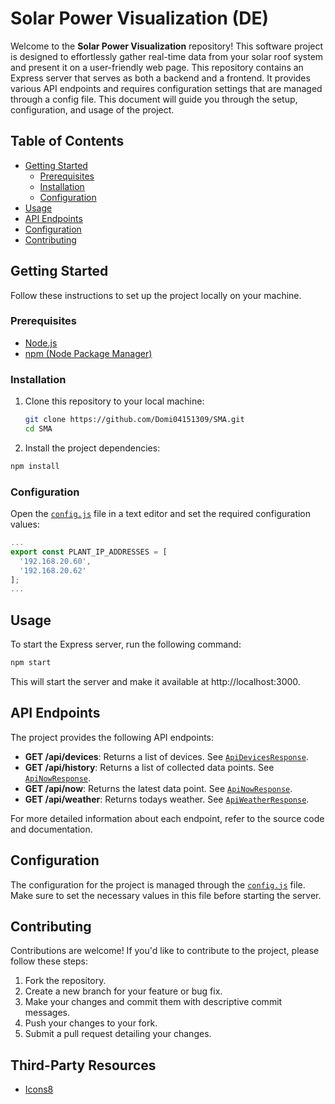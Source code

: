 # Solar Power Visualization (DE)

Welcome to the **Solar Power Visualization** repository!
This software project is designed to effortlessly gather real-time data from
your solar roof system and present it on a user-friendly web page.
This repository contains an Express server that serves as both a backend and a
frontend. It provides various API endpoints and requires configuration settings
that are managed through a config file. This document will guide you through the
setup, configuration, and usage of the project.

## Table of Contents

- [Getting Started](#getting-started)
  - [Prerequisites](#prerequisites)
  - [Installation](#installation)
  - [Configuration](#configuration)
- [Usage](#usage)
- [API Endpoints](#api-endpoints)
- [Configuration](#configuration)
- [Contributing](#contributing)

## Getting Started

Follow these instructions to set up the project locally on your machine.

### Prerequisites

- [Node.js](https://nodejs.org/en/download)
- [npm (Node Package Manager)](https://nodejs.org/en/download)

### Installation

1. Clone this repository to your local machine:

   ```bash
   git clone https://github.com/Domi04151309/SMA.git
   cd SMA
   ```

2. Install the project dependencies:

 ```bash
 npm install
 ```

### Configuration

Open the
[`config.js`](https://github.com/Domi04151309/SMA/blob/main/src/config.js) file
in a text editor and set the required configuration values:

```javascript
...
export const PLANT_IP_ADDRESSES = [
  '192.168.20.60',
  '192.168.20.62'
];
...
```

## Usage

To start the Express server, run the following command:

```bash
npm start
```

This will start the server and make it available at http://localhost:3000.

## API Endpoints

The project provides the following API endpoints:

- **GET /api/devices**: Returns a list of devices. See
  [`ApiDevicesResponse`](https://domi04151309.github.io/SMA/interfaces/types.ApiDevicesResponse.html).
- **GET /api/history**: Returns a list of collected data points. See
  [`ApiNowResponse`](https://domi04151309.github.io/SMA/interfaces/types.ApiNowResponse.html).
- **GET /api/now**: Returns the latest data point. See
  [`ApiNowResponse`](https://domi04151309.github.io/SMA/interfaces/types.ApiNowResponse.html).
- **GET /api/weather**: Returns todays weather. See
  [`ApiWeatherResponse`](https://domi04151309.github.io/SMA/interfaces/types.ApiWeatherResponse.html).

For more detailed information about each endpoint, refer to the source code and documentation.

## Configuration

The configuration for the project is managed through the
[`config.js`](https://github.com/Domi04151309/SMA/blob/main/src/config.js) file.
Make sure to set the necessary values in this file before starting the server.

## Contributing

Contributions are welcome! If you'd like to contribute to the project, please
follow these steps:

1. Fork the repository.
2. Create a new branch for your feature or bug fix.
3. Make your changes and commit them with descriptive commit messages.
4. Push your changes to your fork.
5. Submit a pull request detailing your changes.

## Third-Party Resources
- [Icons8](https://icons8.com/)
